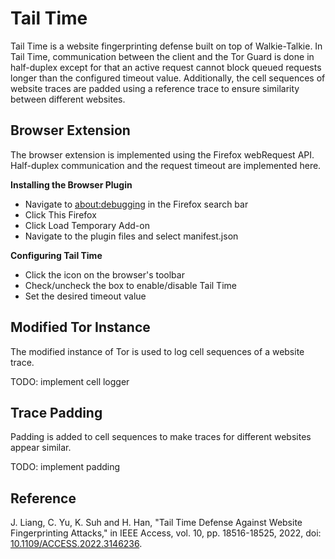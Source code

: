 # Tail Time

Tail Time is a website fingerprinting defense built on top of Walkie-Talkie. In Tail Time, communication between the client and the Tor Guard is done in half-duplex except for that an active request cannot block queued requests longer than the configured timeout value. Additionally, the cell sequences of website traces are padded using a reference trace to ensure similarity between different websites.

## Browser Extension
The browser extension is implemented using the Firefox webRequest API. Half-duplex communication and the request timeout are implemented here.

**Installing the Browser Plugin**
* Navigate to [about:debugging](about:debugging) in the Firefox search bar
* Click This Firefox
* Click Load Temporary Add-on
* Navigate to the plugin files and select manifest.json

**Configuring Tail Time**
* Click the icon on the browser's toolbar
* Check/uncheck the box to enable/disable Tail Time
* Set the desired timeout value

## Modified Tor Instance
The modified instance of Tor is used to log cell sequences of a website trace.

TODO: implement cell logger

## Trace Padding
Padding is added to cell sequences to make traces for different websites appear similar.

TODO: implement padding

## Reference
J. Liang, C. Yu, K. Suh and H. Han, "Tail Time Defense Against Website Fingerprinting Attacks," in IEEE Access, vol. 10, pp. 18516-18525, 2022, doi: [10.1109/ACCESS.2022.3146236](10.1109/ACCESS.2022.3146236).
